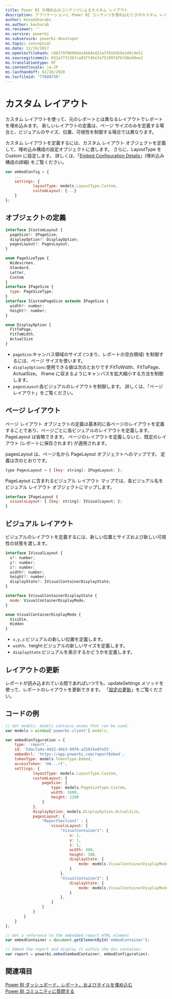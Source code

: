```yaml
---
title: Power BI の埋め込みコンテンツによるカスタム レイアウト
description: アプリケーションに Power BI コンテンツを埋め込むときのカスタム レイアウトについて説明します。
author: KesemSharabi
ms.author: kesharab
ms.reviewer: ''
ms.service: powerbi
ms.subservice: powerbi-developer
ms.topic: conceptual
ms.date: 12/19/2017
ms.openlocfilehash: c9827970600b4a4b84e422a3761b5b9a349c9e51
ms.sourcegitcommit: 032a77f2367ca937f45e7e751997d7b7d0e89ee2
ms.translationtype: HT
ms.contentlocale: ja-JP
ms.lasthandoff: 02/26/2020
ms.locfileid: "77609730"
---
```

# <a name="custom-layouts"></a>カスタム レイアウト

カスタム レイアウトを使って、元のレポートとは異なるレイアウトでレポートを埋め込みます。 新しいレイアウトの定義は、ページ サイズのみを定義する場合と、ビジュアルのサイズ、位置、可視性を制御する場合では異なります。

カスタム レイアウトを定義するには、カスタム レイアウト オブジェクトを定義して、埋め込み構成の設定オブジェクトに渡します。 さらに、LayoutType を Custom に設定します。 詳しくは、「[Embed Configuration Details](https://github.com/Microsoft/PowerBI-JavaScript/wiki/Embed-Configuration-Details)」(埋め込み構成の詳細) をご覧ください。

```javascript
var embedConfig = {
    ...
    settings: {
            layoutType: models.LayoutType.Custom,
            customLayout: {...}
    }
};
```

## <a name="object-definition"></a>オブジェクトの定義

```javascript
interface ICustomLayout {
  pageSize?: IPageSize;
  displayOption?: DisplayOption;
  pagesLayout?: PagesLayout;
}

enum PageSizeType {
  Widescreen,
  Standard,
  Letter,
  Custom
}
interface IPageSize {
  type: PageSizeType;
}
interface ICustomPageSize extends IPageSize {
  width?: number;
  height?: number;
}

enum DisplayOption {
  FitToPage,
  FitToWidth,
  ActualSize
}
```

- `pageSize`:キャンバス領域のサイズ (つまり、レポートの空白領域) を制御するには、ページ サイズを使います。
- `displayOptions`:使用できる値は次のとおりです:FitToWidth、FitToPage、ActualSize。 iframe に収まるようにキャンバスを拡大縮小する方法を制御します。
- `pagesLayout`:各ビジュアルのレイアウトを制御します。 詳しくは、「ページ レイアウト」をご覧ください。

## <a name="pages-layout"></a>ページ レイアウト

ページ レイアウト オブジェクトの定義は基本的に各ページのレイアウトを定義することであり、ページごとに各ビジュアルのレイアウトを定義します。
PageLayout は省略できます。 ページのレイアウトを定義しないと、既定のレイアウト (レポートに保存されます) が適用されます。

pagesLayout は、ページ名から PageLayout オブジェクトへのマップです。 定義は次のとおりです。

```javascript
type PagesLayout = { [key: string]: IPageLayout; };
```

PageLayout に含まれるビジュアル レイアウト マップでは、各ビジュアル名をビジュアル レイアウト オブジェクトにマップします。

```javascript
interface IPageLayout {
  visualsLayout: { [key: string]: IVisualLayout; };
}
```

## <a name="visual-layout"></a>ビジュアル レイアウト

ビジュアルのレイアウトを定義するには、新しい位置とサイズおよび新しい可視性の状態を渡します。

```javascript
interface IVisualLayout {
  x?: number;
  y?: number;
  z?: number;
  width?: number;
  height?: number;
  displayState?: IVisualContainerDisplayState;
}

interface IVisualContainerDisplayState {
  mode: VisualContainerDisplayMode;
}

enum VisualContainerDisplayMode {
  Visible,
  Hidden
}
```

- `x,y,z`:ビジュアルの新しい位置を定義します。
- `width`、height:ビジュアルの新しいサイズを定義します。
- `displayState`:ビジュアルを表示するかどうかを定義します。

## <a name="update-layout"></a>レイアウトの更新

レポートが読み込まれている間であればいつでも、updateSettings メソッドを使って、レポートのレイアウトを更新できます。 「[設定の更新](https://github.com/Microsoft/PowerBI-JavaScript/wiki/Update-Settings)」をご覧ください。

## <a name="code-example"></a>コードの例

```javascript
// Get models. models contains enums that can be used.
var models = window['powerbi-client'].models;

var embedConfiguration = {
    type: 'report',
    id: '5dac7a4a-4452-46b3-99f6-a25915e0fe55',
    embedUrl: 'https://app.powerbi.com/reportEmbed',
    tokenType: models.TokenType.Embed,
    accessToken: 'H4...rf',
    settings: {
            layoutType: models.LayoutType.Custom,
            customLayout: {
                pageSize: {
                    type: models.PageSizeType.Custom,
                    width: 1600,
                    height: 1200
                }
            },
            displayOption: models.DisplayOption.ActualSize,
            pagesLayout: {
                "ReportSection1" : {
                    visualsLayout: {
                        "VisualContainer1": {
                            x: 1,
                            y: 1,
                            z: 1,
                            width: 400,
                            height: 300,
                            displayState: {
                                mode: models.VisualContainerDisplayMode.Visible
                            }
                        },
                        "VisualContainer2": {
                            displayState: {
                                mode: models.VisualContainerDisplayMode.Hidden
                            }
                        },
                    }
                }
            }
        }
    }
};

// Get a reference to the embedded report HTML element
var embedContainer = document.getElementById('embedContainer');

// Embed the report and display it within the div container.
var report = powerbi.embed(embedContainer, embedConfiguration);
```

## <a name="see-also"></a>関連項目

[Power BI ダッシュボード、レポート、およびタイルを埋め込む](embedding-content.md)   
[Power BI コミュニティに質問する](https://community.powerbi.com/)
